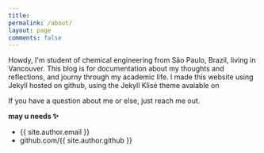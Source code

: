 ```yaml
---
title: 
permalink: /about/
layout: page
comments: false
---
```


Howdy, I'm student of chemical engineering from São Paulo, Brazil, living in Vancouver. This blog is for documentation about my thoughts and reflections, and journy through my academic life. I made this website using Jekyll hosted on github, using the Jekyll Klisé theme avaiable on

If you have a question about me or else, just reach me out.

**may u needs ✨**

- {{ site.author.email }}
- github.com/{{ site.author.github }}
